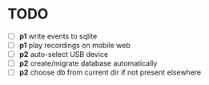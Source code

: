 # TODO

- [ ] **p1** write events to sqlite
- [ ] **p1** play recordings on mobile web
- [ ] **p2** auto-select USB device
- [ ] **p2** create/migrate database automatically
- [ ] **p2** choose db from current dir if not present elsewhere
